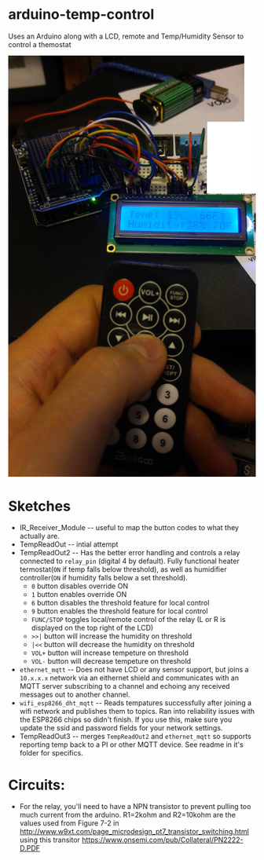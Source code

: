 # arduino-temp-control
Uses an Arduino along with a LCD, remote and Temp/Humidity Sensor to control a themostat


<img src="https://github.com/neogeek83/arduino-temp-control/blob/master/TempReadOut2/20161226_224157.png?raw=true" />

# Sketches
 - IR_Receiver_Module -- useful to map the button codes to what they actually are.
 - TempReadOut -- intial attempt
 - TempReadOut2 -- Has the better error handling and controls a relay connected to `relay_pin` (digital 4 by default). Fully functional heater termostat(`ON` if temp falls below threshold), as well as humidifier controller(`ON` if humidity falls below a set threshold).  
   - `0` button disables override ON
   - `1` button enables override ON
   - `6` button disables the threshold feature for local control
   - `9` button enables the threshold feature for local control
   - `FUNC/STOP` toggles local/remote control of the relay (L or R is displayed on the top right of the LCD)
   - `>>|` button will increase the humidity on threshold
   - `|<<` button will decrease the humidity on threshold
   - `VOL+` button will increase tempeture on threshold
   - `VOL-` button will decrease tempeture on threshold 
 - `ethernet_mqtt` -- Does not have LCD or any sensor support, but joins a `10.x.x.x` network via an eithernet shield and communicates with an MQTT server subscribing to a channel and echoing any received messages out to another channel.
 - `wifi_esp8266_dht_mqtt` -- Reads tempatures successfully after joining a wifi network and publishes them to topics. Ran into reliability issues with the ESP8266 chips so didn't finish. If you use this, make sure you update the ssid and password fields for your network settings.
 - TempReadOut3 -- merges `TempReadOut2` and `ethernet_mqtt` so supports reporting temp back to a PI or other MQTT device. See readme in it's folder for specifics.
 
# Circuits:
 - For the relay, you'll need to have a NPN transistor to prevent pulling too much current from the arduino. R1=2kohm and R2=10kohm are the values used from Figure 7-2 in http://www.w9xt.com/page_microdesign_pt7_transistor_switching.html using this transitor https://www.onsemi.com/pub/Collateral/PN2222-D.PDF
